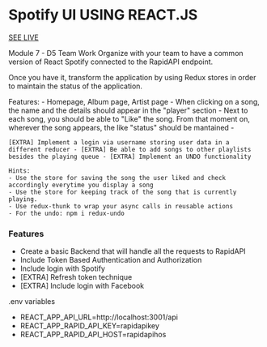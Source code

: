 # Spotify UI USING REACT.JS

[SEE LIVE](https://spotify-clone-fytyut4sg-abdugaffor.vercel.app/)

Module 7 - D5 Team Work
Organize with your team to have a common version of React Spotify connected to the RapidAPI endpoint.

Once you have it, transform the application by using Redux stores in order to maintain the status of the application.

Features: - Homepage, Album page, Artist page - When clicking on a song, the name and the details should appear in the "player" section - Next to each song, you should be able to "Like" the song. From that moment on, wherever the song appears, the like "status" should be mantained -

`[EXTRA] Implement a login via username storing user data in a different reducer - [EXTRA] Be able to add songs to other playlists besides the playing queue - [EXTRA] Implement an UNDO functionality`

    Hints:
    - Use the store for saving the song the user liked and check accordingly everytime you display a song
    - Use the store for keeping track of the song that is currently playing.
    - Use redux-thunk to wrap your async calls in reusable actions
    - For the undo: npm i redux-undo

### Features

- Create a basic Backend that will handle all the requests to RapidAPI
- Include Token Based Authentication and Authorization
- Include login with Spotify
- [EXTRA] Refresh token technique
- [EXTRA] Include login with Facebook


.env variables


- REACT_APP_API_URL=http://localhost:3001/api
- REACT_APP_RAPID_API_KEY=rapidapikey
- REACT_APP_RAPID_API_HOST=rapidapihos

